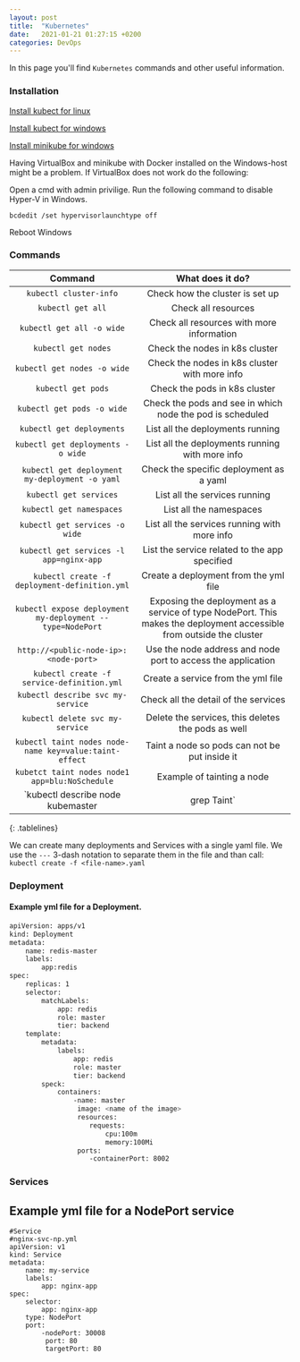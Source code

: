 ```yaml
---
layout: post
title:  "Kubernetes"
date:   2021-01-21 01:27:15 +0200
categories: DevOps
---
```

In this page you'll find `Kubernetes` commands and other useful information.

<style>
.tablelines table, .tablelines td, .tablelines th {
        border: 1px solid black;
        }
</style>

### Installation

[Install kubect for linux](https://kubernetes.io/docs/tasks/tools/install-kubectl-linux/)

[Install kubect for windows](https://kubernetes.io/docs/tasks/tools/install-kubectl-windows/)

[Install minikube for windows](https://minikube.sigs.k8s.io/docs/start/)

Having VirtualBox and minikube with Docker installed on the Windows-host might be a problem.
If VirtualBox does not work do the following:

Open a cmd with admin privilige.
Run the following command to disable Hyper-V in Windows.

`bcdedit /set hypervisorlaunchtype off`

Reboot Windows

### Commands

| **Command**  | **What does it do?** |
|:-------------:|:-------------:|
| `kubectl cluster-info`                                 | Check how the cluster is set up                           |
| `kubectl get all`                                      | Check all resources                                       |
| `kubectl get all -o wide`                              | Check all resources with more information                 |
| `kubectl get nodes`                                    | Check the nodes in k8s cluster                            |
| `kubectl get nodes -o wide`                            | Check the nodes in k8s cluster with more info             |
| `kubectl get pods`                                     | Check the pods in k8s cluster                             |
| `kubectl get pods -o wide`                             | Check the pods and see in which node the pod is scheduled |
| `kubectl get deployments`                              | List all the deployments running                          |
| `kubectl get deployments -o wide`                      | List all the deployments running with more info           |
| `kubectl get deployment my-deployment -o yaml`         | Check the specific deployment as a yaml                   |
| `kubectl get services`                                 | List all the services running                             |
| `kubectl get namespaces`                               | List all the namespaces                                   |
| `kubectl get services -o wide`                         | List all the services running with more info              |
| `kubectl get services -l app=nginx-app`                | List the service related to the app specified             |
| `kubectl create -f deployment-definition.yml`          | Create a deployment from the yml file                     |
| `kubectl expose deployment my-deployment --type=NodePort` | Exposing the deployment as a service of type NodePort. This makes the deployment accessible from outside the cluster   |
|`http://<public-node-ip>:<node-port>`|Use the node address and node port to access the application|
| `kubectl create -f service-definition.yml`             | Create a service from the yml file                        |
| `kubectl describe svc my-service`                      | Check all the detail of the services                      |
| `kubectl delete svc my-service`                        | Delete the services, this deletes the pods as well        |
| `kubectl taint nodes node-name key=value:taint-effect` | Taint a node so pods can not be put inside it             |
| `kubetct taint nodes node1 app=blu:NoSchedule`         | Example of tainting a node                                |
| `kubectl describe node kubemaster | grep Taint`        | not sure                                                  |
{: .tablelines}

We can create many deployments and Services with a single yaml file.
We use the `---` 3-dash notation to separate them in the file and than call:
`kubectl create -f <file-name>.yaml`

### Deployment

#### Example yml file for a Deployment.

```sh
apiVersion: apps/v1
kind: Deployment
metadata:
	name: redis-master
	labels:
		app:redis
spec:
	replicas: 1
	selector: 
		matchLabels:
			app: redis
			role: master
			tier: backend
	template:
		metadata:
			labels:
				app: redis
				role: master
				tier: backend
		speck:
			containers:
				-name: master
				 image: <name of the image>
				 resources:
					requests:
						cpu:100m
						memory:100Mi
				 ports:
					-containerPort: 8002
```

### Services

## Example yml file for a NodePort service

```
#Service
#nginx-svc-np.yml
apiVersion: v1
kind: Service
metadata:
	name: my-service
	labels:
		app: nginx-app
spec:
	selector:
		app: nginx-app
	type: NodePort
	port: 
		-nodePort: 30008
		 port: 80
		 targetPort: 80
```

